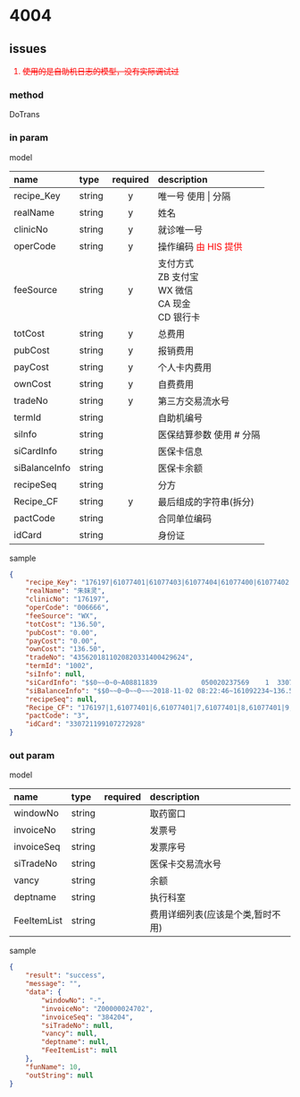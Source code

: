 # 4004

## issues

<span style="color:red">

1. ~~使用的是自助机日志的模型，没有实际调试过~~

</span>

### method

DoTrans

### in param

model

|name|type|required|description|
|:-|:-|:-:|:-|
|recipe_Key|string|y|唯一号 使用 \| 分隔|
|realName|string|y|姓名|
|clinicNo|string|y|就诊唯一号|
|operCode|string|y|操作编码 <span style="color:red">由 HIS 提供</span>|
|feeSource|string|y|支付方式<br>ZB 支付宝<br>WX 微信<br>CA 现金<br>CD 银行卡|
|totCost|string|y|总费用|
|pubCost|string|y|报销费用|
|payCost|string|y|个人卡内费用|
|ownCost|string|y|自费费用|
|tradeNo|string|y|第三方交易流水号|
|termId|string||自助机编号|
|siInfo|string||医保结算参数 使用 # 分隔|
|siCardInfo|string||医保卡信息|
|siBalanceInfo|string||医保卡余额|
|recipeSeq|string||分方|
|Recipe_CF|string|y|最后组成的字符串(拆分)|
|pactCode|string||合同单位编码|
|idCard|string||身份证|

sample

```json
{
    "recipe_Key": "176197|61077401|61077403|61077404|61077400|61077402|61077405|872627|872628",
    "realName": "朱妹灵",
    "clinicNo": "176197",
    "operCode": "006666",
    "feeSource": "WX",
    "totCost": "136.50",
    "pubCost": "0.00",
    "payCost": "0.00",
    "ownCost": "136.50",
    "tradeNo": "4356201811020820331400429624",
    "termId": "1002",
    "siInfo": null,
    "siCardInfo": "$$0~~0~0~A08811839           050020237569    1  330721199107272928            朱妹灵    2     1991-07-2793 90000001  金华居民医保虚拟单位                                                   0           0           0           0           0  0                                                        A08811839                 150000                  330799D1560000050198299896619194~~~$$",
    "siBalanceInfo": "$$0~~0~0~~0~~~2018-11-02 08:22:46~161092234~136.5%%8%%3.5%%125%%0%%0%%0%%0%%0%%0%%0%%0%%136.5%%0%%0%%0%%0.00%%0.00%%$$",
    "recipeSeq": null,
    "Recipe_CF": "176197|1,61077401|6,61077401|7,61077401|8,61077401|9,61077401|10,61077401|11,61077401|12,61077401|13,61077403|13,61077404|14,61077400|1,61077402|3,61077405|1,872627|1,872628|1,61077401|4,61077401|5",
    "pactCode": "3",
    "idCard": "330721199107272928"
}
```

### out param

model

|name|type|required|description|
|:-|:-|:-:|:-|
|windowNo|string||取药窗口|
|invoiceNo|string||发票号|
|invoiceSeq|string||发票序号|
|siTradeNo|string||医保卡交易流水号|
|vancy|string||余额|
|deptname|string||执行科室|
|FeeItemList|string||费用详细列表(应该是个类,暂时不用)|

sample

```json
{
    "result": "success",
    "message": "",
    "data": {
        "windowNo": "-",
        "invoiceNo": "Z00000024702",
        "invoiceSeq": "384204",
        "siTradeNo": null,
        "vancy": null,
        "deptname": null,
        "FeeItemList": null
    },
    "funName": 10,
    "outString": null
}
```